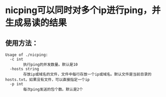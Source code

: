 # nicping可以同时对多个ip进行ping，并生成易读的结果

## 使用方法：
```
Usage of ./nicping:
  -c int
        执行ping的并发数量。默认是10
  -hosts string
        存放ip或域名的文件，文件中每行存放一个ip或域名。默认文件是当前目录的hosts.txt。如果没有文件，可以直接指定一个ip
  -p int
        每次ping发送的包个数。默认是2个
```